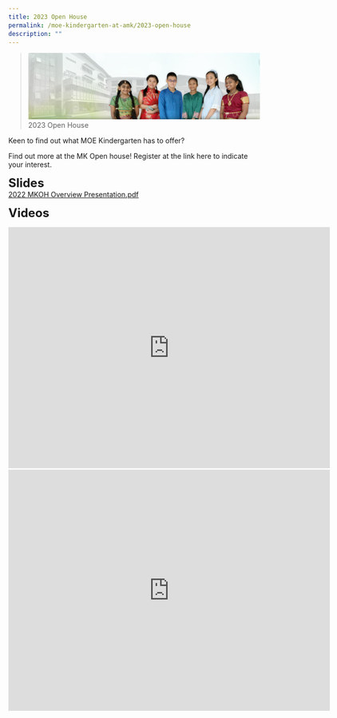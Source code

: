 ```yaml
---
title: 2023 Open House
permalink: /moe-kindergarten-at-amk/2023-open-house
description: ""
---
```

>![](/images/About%20Us/banner2-with%20bg.jpg)
>2023 Open House

Keen to find out what MOE Kindergarten has to offer?

Find out more at the MK Open house! Register at the link here to indicate your interest.  
  

**<font size=5>Slides</font>** <br>
[2022 MKOH Overview Presentation.pdf](/files/2022%20MKOH%20Overview%20Presentation.pdf)

**<font size=5>Videos</font>** <br>

<iframe width="644" height="483" src="https://www.youtube.com/embed/QCylLf75lH4" title="YouTube video player" frameborder="0" allow="accelerometer; autoplay; clipboard-write; encrypted-media; gyroscope; picture-in-picture" allowfullscreen></iframe>

<iframe width="644" height="483" src="https://www.youtube.com/embed/yvwoO_Ju4PM" title="YouTube video player" frameborder="0" allow="accelerometer; autoplay; clipboard-write; encrypted-media; gyroscope; picture-in-picture" allowfullscreen></iframe>
